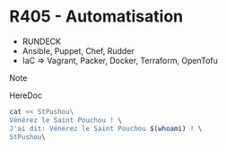 # R405 - Automatisation

- RUNDECK
- Ansible, Puppet, Chef, Rudder
- IaC => Vagrant, Packer, Docker, Terraform, OpenTofu

> [!NOTE]
> HereDoc

```bash
cat << StPushou\
Vénérez le Saint Pouchou ! \
J'ai dit: Vénérez le Saint Pouchou $(whoami) ! \
StPushou\
```
